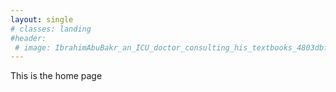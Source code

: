 ```yaml
---
layout: single
# classes: landing
#header:
 # image: IbrahimAbuBakr_an_ICU_doctor_consulting_his_textbooks_4803dbf6-6f5a-43ef-aeb5-26f6aaa98858.png
---
```


This is the home page
